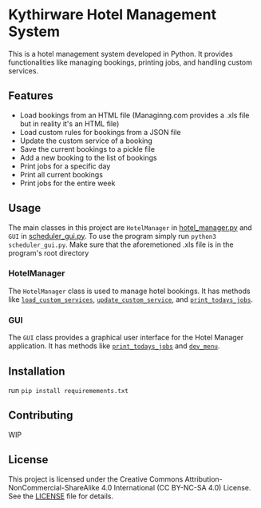 # Kythirware Hotel Management System

This is a hotel management system developed in Python. It provides functionalities like managing bookings, printing jobs, and handling custom services.

## Features

- Load bookings from an HTML file (Managinng.com provides a .xls file but in reality it's an HTML file)
- Load custom rules for bookings from a JSON file
- Update the custom service of a booking
- Save the current bookings to a pickle file
- Add a new booking to the list of bookings
- Print jobs for a specific day
- Print all current bookings
- Print jobs for the entire week

## Usage

The main classes in this project are `HotelManager` in [hotel_manager.py](hotel_manager.py) and `GUI` in [scheduler_gui.py](scheduler_gui.py).
To use the program simply run `python3 scheduler_gui.py`. Make sure that the aforemetioned .xls file is in the program's root directory

### HotelManager

The `HotelManager` class is used to manage hotel bookings. It has methods like [`load_custom_services`](hotel_manager.py), [`update_custom_service`](hotel_manager.py), and [`print_todays_jobs`](hotel_manager.py).

### GUI

The `GUI` class provides a graphical user interface for the Hotel Manager application. It has methods like [`print_todays_jobs`](scheduler_gui.py) and [`dev_menu`](scheduler_gui.py).

## Installation

run `pip install requiremements.txt`

## Contributing

WIP

## License

This project is licensed under the Creative Commons Attribution-NonCommercial-ShareAlike 4.0 International (CC BY-NC-SA 4.0) License. See the [LICENSE](LICENSE) file for details.